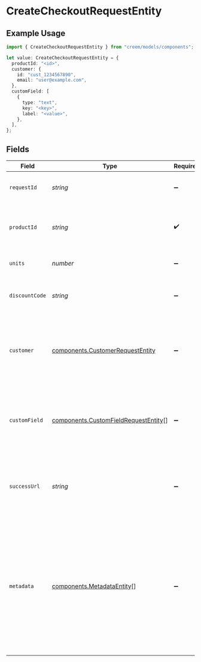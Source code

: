 # CreateCheckoutRequestEntity

## Example Usage

```typescript
import { CreateCheckoutRequestEntity } from "creem/models/components";

let value: CreateCheckoutRequestEntity = {
  productId: "<id>",
  customer: {
    id: "cust_1234567890",
    email: "user@example.com",
  },
  customField: [
    {
      type: "text",
      key: "<key>",
      label: "<value>",
    },
  ],
};
```

## Fields

| Field                                                                                                                                                                                         | Type                                                                                                                                                                                          | Required                                                                                                                                                                                      | Description                                                                                                                                                                                   |
| --------------------------------------------------------------------------------------------------------------------------------------------------------------------------------------------- | --------------------------------------------------------------------------------------------------------------------------------------------------------------------------------------------- | --------------------------------------------------------------------------------------------------------------------------------------------------------------------------------------------- | --------------------------------------------------------------------------------------------------------------------------------------------------------------------------------------------- |
| `requestId`                                                                                                                                                                                   | *string*                                                                                                                                                                                      | :heavy_minus_sign:                                                                                                                                                                            | Identify and track each checkout request.                                                                                                                                                     |
| `productId`                                                                                                                                                                                   | *string*                                                                                                                                                                                      | :heavy_check_mark:                                                                                                                                                                            | The ID of the product associated with the checkout session.                                                                                                                                   |
| `units`                                                                                                                                                                                       | *number*                                                                                                                                                                                      | :heavy_minus_sign:                                                                                                                                                                            | The number of units for the order.                                                                                                                                                            |
| `discountCode`                                                                                                                                                                                | *string*                                                                                                                                                                                      | :heavy_minus_sign:                                                                                                                                                                            | Prefill the checkout session with a discount code.                                                                                                                                            |
| `customer`                                                                                                                                                                                    | [components.CustomerRequestEntity](../../models/components/customerrequestentity.md)                                                                                                          | :heavy_minus_sign:                                                                                                                                                                            | Customer data for checkout session. This will prefill the customer info on the checkout page                                                                                                  |
| `customField`                                                                                                                                                                                 | [components.CustomFieldRequestEntity](../../models/components/customfieldrequestentity.md)[]                                                                                                  | :heavy_minus_sign:                                                                                                                                                                            | Collect additional information from your customer using custom fields. Up to 3 fields are supported.                                                                                          |
| `successUrl`                                                                                                                                                                                  | *string*                                                                                                                                                                                      | :heavy_minus_sign:                                                                                                                                                                            | The URL to which the user will be redirected after the checkout process is completed.                                                                                                         |
| `metadata`                                                                                                                                                                                    | [components.MetadataEntity](../../models/components/metadataentity.md)[]                                                                                                                      | :heavy_minus_sign:                                                                                                                                                                            | A key-value pair where the key is a string, and the value can be a string, number, or null. This metadata will be propagated across all related objects, such as subscriptions and customers. |